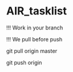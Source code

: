 # AIR_tasklist

!!! Work in your branch

!!! We pull before push

git pull origin master

git push origin <your branch>
